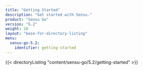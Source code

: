 ```yaml
---
title: "Getting Started"
description: "Get started with Sensu."
product: "Sensu Go"
version: "5.2"
weight: 10
layout: "base-for-directory-listing"
menu:
  sensu-go-5.2:
    identifier: getting-started
---
```


{{< directoryListing "content/sensu-go/5.2/getting-started" >}}

